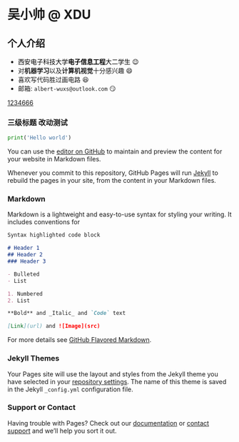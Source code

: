 # 吴小帅 @ XDU

## 个人介绍

- <font color=Black>西安电子科技大学**电子信息工程**大二学生 :wink:</font>
- 对**机器学习**以及**计算机视觉**十分感兴趣 :smile:
- 喜欢写代码胜过画电路 :laughing:
- 邮箱: ```albert-wuxs@outlook.com``` :smirk:

[1234666](/test/tttyy.md)
### 三级标题 改动测试
```python
print('Hello world')
```
You can use the [editor on GitHub](https://github.com/Albert-Wuxs/albert-wuxs.github.io/edit/main/index.md) to maintain and preview the content for your website in Markdown files.

Whenever you commit to this repository, GitHub Pages will run [Jekyll](https://jekyllrb.com/) to rebuild the pages in your site, from the content in your Markdown files.

### Markdown

Markdown is a lightweight and easy-to-use syntax for styling your writing. It includes conventions for

```markdown
Syntax highlighted code block

# Header 1
## Header 2
### Header 3

- Bulleted
- List

1. Numbered
2. List

**Bold** and _Italic_ and `Code` text

[Link](url) and ![Image](src)
```

For more details see [GitHub Flavored Markdown](https://guides.github.com/features/mastering-markdown/).

### Jekyll Themes

Your Pages site will use the layout and styles from the Jekyll theme you have selected in your [repository settings](https://github.com/Albert-Wuxs/albert-wuxs.github.io/settings/pages). The name of this theme is saved in the Jekyll `_config.yml` configuration file.

### Support or Contact

Having trouble with Pages? Check out our [documentation](https://docs.github.com/categories/github-pages-basics/) or [contact support](https://support.github.com/contact) and we’ll help you sort it out.
